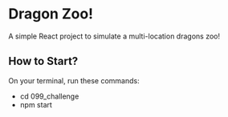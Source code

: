 # Dragon Zoo!
A simple React project to simulate a multi-location dragons zoo!

##  How to Start?
On your terminal, run these commands:
* cd 099_challenge
* npm start